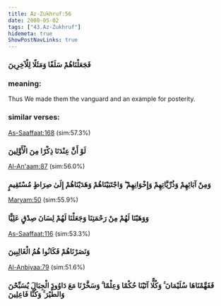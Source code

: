 ```yaml
---
title: Az-Zukhruf:56
date: 2008-05-02
tags: ["43.Az-Zukhruf"]
hidemeta: true 
ShowPostNavLinks: true 
---
```

### فَجَعَلْنَاهُمْ سَلَفًا وَمَثَلًا لِلْآخِرِينَ
### meaning: 
Thus We made them the vanguard and an example for posterity.
### similar verses: 

[As-Saaffaat:168](/37/168) (sim:57.3%)

### لَوْ أَنَّ عِنْدَنَا ذِكْرًا مِنَ الْأَوَّلِينَ

[Al-An'aam:87](/6/87) (sim:56.0%)

### وَمِنْ آبَائِهِمْ وَذُرِّيَّاتِهِمْ وَإِخْوَانِهِمْ ۖ وَاجْتَبَيْنَاهُمْ وَهَدَيْنَاهُمْ إِلَىٰ صِرَاطٍ مُسْتَقِيمٍ

[Maryam:50](/19/50) (sim:55.9%)

### وَوَهَبْنَا لَهُمْ مِنْ رَحْمَتِنَا وَجَعَلْنَا لَهُمْ لِسَانَ صِدْقٍ عَلِيًّا

[As-Saaffaat:116](/37/116) (sim:53.3%)

### وَنَصَرْنَاهُمْ فَكَانُوا هُمُ الْغَالِبِينَ

[Al-Anbiyaa:79](/21/79) (sim:51.6%)

### فَفَهَّمْنَاهَا سُلَيْمَانَ ۚ وَكُلًّا آتَيْنَا حُكْمًا وَعِلْمًا ۚ وَسَخَّرْنَا مَعَ دَاوُودَ الْجِبَالَ يُسَبِّحْنَ وَالطَّيْرَ ۚ وَكُنَّا فَاعِلِينَ
